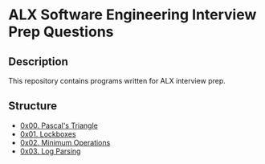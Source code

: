 # ALX Software Engineering Interview Prep Questions

## Description

This repository contains programs written for ALX interview prep.

## Structure

- [0x00. Pascal's Triangle](./0x00-pascal_triangle)
- [0x01. Lockboxes](./0x01-lockboxes)
- [0x02. Minimum Operations](./0x02-minimum_operations)
- [0x03. Log Parsing](./0x03-log_parsing)
